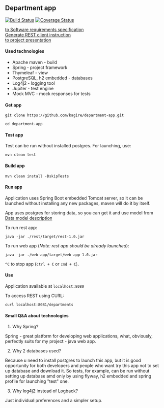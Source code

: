 ## Department app

[![Build Status](https://travis-ci.com/kagire/department-app.svg?branch=main)](https://travis-ci.com/kagire/department-app)
[![Coverage Status](https://coveralls.io/repos/github/kagire/department-app/badge.svg?branch=main)](https://coveralls.io/github/kagire/department-app?branch=main)

[to Software requirements specification](documentation/Software%20Requirements%20Specification.md)  
[Generate REST client instruction](documentation/Generate%20REST%20client%20instruction.md)  
[to project presentation](documentation/presentation/Department_app.pdf)

#### Used technologies

* Apache maven - build
* Spring - project framework
* Thymeleaf - view
* PostgreSQL, h2 embedded - databases
* Log4j2 - logging tool
* Jupiter - test engine
* Mock MVC - mock responses for tests

#### Get app

```
git clone https://github.com/kagire/department-app.git
```
```
cd department-app
```

#### Test app

Test can be run without installed postgres. For launching, use:  

```
mvn clean test
```

#### Build app

```
mvn clean install -DskipTests
```

#### Run app

Application uses Spring Boot embedded Tomcat server, so it can be launched without installing any
new packages, maven will do it by itself.  

App uses postgres for storing data, so you can get it and use model from [Data model description](documentation/Data%20model%20decription.md)  

To run rest app:  

```
java -jar ./rest/target/rest-1.0.jar
```

To run web app (_Note: rest app should be already launched_):  

```
java -jar ./web-app/target/web-app-1.0.jar
```

`^C` to stop app (`ctrl + C` or `cmd + C`).

#### Use

Application available at `localhost:8080`  

To access REST using CURL:  

```
curl localhost:8081/departments
```

#### Small Q&A about technologies

1. Why Spring?

Spring - great platform for developing web applications, what, obviously, perfectly suits for my project - java web app.  

2. Why 2 databases used?

Because u need to install postgres to launch this app, but it is good opportunity for both developers and people who want try this app not to set up database and download it.
So tests, for example, can be run without setting up database amd only by using flyway, h2 embedded and spring profile for launching "test" one.

3. Why log4j2 instead of Logback?

Just individual preferences and a simpler setup.
